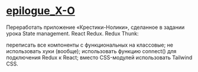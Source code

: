 # [epilogue_X-O](https://alextol-kin.github.io/epilogue_X-O/)

Переработать приложение «Крестики-Нолики», сделанное в задании урока State management. React Redux. Redux Thunk:

переписать все компоненты с функциональных на классовые;
не использовать хуки (вообще);
использовать функцию connect() для подключения Redux к React;
вместо CSS-модулей использовать Tailwind CSS.
